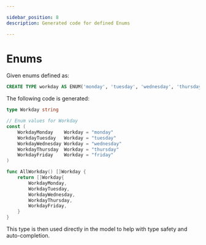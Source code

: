 ```yaml
---

sidebar_position: 8
description: Generated code for defined Enums

---
```


# Enums

Given enums defined as:

```sql
CREATE TYPE workday AS ENUM('monday', 'tuesday', 'wednesday', 'thursday', 'friday');
```

The following code is generated:

```go
type Workday string

// Enum values for Workday
const (
	WorkdayMonday    Workday = "monday"
	WorkdayTuesday   Workday = "tuesday"
	WorkdayWednesday Workday = "wednesday"
	WorkdayThursday  Workday = "thursday"
	WorkdayFriday    Workday = "friday"
)

func AllWorkday() []Workday {
	return []Workday{
		WorkdayMonday,
		WorkdayTuesday,
		WorkdayWednesday,
		WorkdayThursday,
		WorkdayFriday,
	}
}
```

This type is then used directly in the model to help with type safety and auto-completion.
